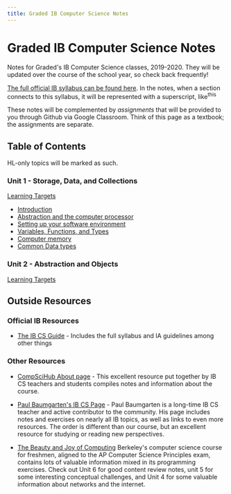 ```yaml
---
title: Graded IB Computer Science Notes
---
```


# Graded IB Computer Science Notes

Notes for Graded's IB Computer Science classes, 2019-2020. They will be updated over the course of the school year, so check back frequently!

[The full official IB syllabus can be found here](/unit0_resources/syllabus.md). In the notes, when a section connects to this syllabus, it will be represented with a superscript, like<sup>this</sup>

These notes will be complemented by *assignments* that will be provided to you through Github via Google Classroom. Think of this page as a textbook; the assignments are separate.
## Table of Contents

HL-only topics will be marked as such.

### Unit 1 - Storage, Data, and Collections

[Learning Targets](/unit1/00_Learning_Targets.md)

* [Introduction](/unit1/00_Intro.md)
* [Abstraction and the computer processor](/unit1/00a_Abstraction.md)
* [Setting up your software environment](/unit1/01_Getting_Set_Up.md)
* [Variables, Functions, and Types](/unit1/02_FirstFunction.md)
* [Computer memory](/unit1/03_Data_on_computers.md)
* [Common Data types](/unit1/04_Common_data_types.md)

### Unit 2 - Abstraction and Objects

[Learning Targets](/unit2/00_Learning_Targets.md)

## Outside Resources

### Official IB Resources

* [The IB CS Guide](https://ib.compscihub.net/wp-content/uploads/2015/04/IBCompSciGuide.pdf) - Includes the full syllabus and IA guidelines among other things

### Other Resources

* [CompSciHub About page](https://ib.compscihub.net/about) - This excellent resource put together by IB CS teachers and students compiles notes and information about the course.

* [Paul Baumgarten's IB CS Page](https://pbaumgarten.com/dp-compsci/) - Paul Baumgarten is a long-time IB CS teacher and active contributor to the community. His page includes notes and exercises on nearly all IB topics, as well as links to even more resources. The order is different than our course, but an excellent resource for studying or reading new perspectives.

* [The Beauty and Joy of Computing](https://bjc.edc.org/bjc-r/course/bjc4nyc.html) Berkeley's computer science course for freshmen, aligned to the AP Computer Science Principles exam, contains lots of valuable information mixed in its programming exercises. Check out Unit 6 for good content review notes, unit 5 for some interesting conceptual challenges, and Unit 4 for some valuable information about networks and the internet. 